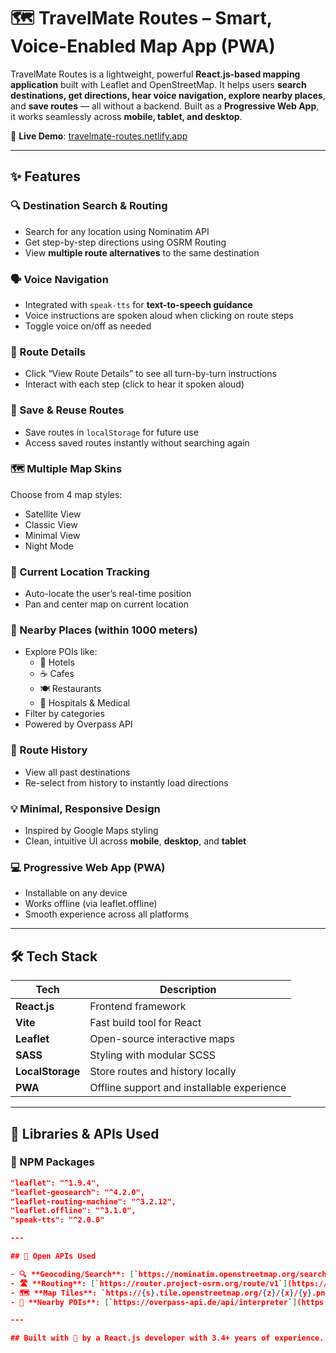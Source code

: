 # 🗺️ TravelMate Routes – Smart, Voice-Enabled Map App (PWA)

TravelMate Routes is a lightweight, powerful **React.js-based mapping application** built with Leaflet and OpenStreetMap. It helps users **search destinations, get directions, hear voice navigation, explore nearby places**, and **save routes** — all without a backend. Built as a **Progressive Web App**, it works seamlessly across **mobile, tablet, and desktop**.

🔗 **Live Demo**: [travelmate-routes.netlify.app](https://travelmate-routes.netlify.app)

---

## ✨ Features

### 🔍 Destination Search & Routing
- Search for any location using Nominatim API
- Get step-by-step directions using OSRM Routing
- View **multiple route alternatives** to the same destination

### 🗣️ Voice Navigation
- Integrated with `speak-tts` for **text-to-speech guidance**
- Voice instructions are spoken aloud when clicking on route steps
- Toggle voice on/off as needed

### 📜 Route Details
- Click “View Route Details” to see all turn-by-turn instructions
- Interact with each step (click to hear it spoken aloud)

### 💾 Save & Reuse Routes
- Save routes in `localStorage` for future use
- Access saved routes instantly without searching again

### 🗺️ Multiple Map Skins
Choose from 4 map styles:
- Satellite View  
- Classic View  
- Minimal View  
- Night Mode  

### 📍 Current Location Tracking
- Auto-locate the user’s real-time position
- Pan and center map on current location

### 🧭 Nearby Places (within 1000 meters)
- Explore POIs like:
  - 🏨 Hotels
  - ☕ Cafes
  - 🍽️ Restaurants
  - 🏥 Hospitals & Medical
- Filter by categories
- Powered by Overpass API

### 📂 Route History
- View all past destinations
- Re-select from history to instantly load directions

### 💡 Minimal, Responsive Design
- Inspired by Google Maps styling
- Clean, intuitive UI across **mobile**, **desktop**, and **tablet**

### 💻 Progressive Web App (PWA)
- Installable on any device
- Works offline (via leaflet.offline)
- Smooth experience across all platforms

---

## 🛠️ Tech Stack

| Tech             | Description                                 |
|------------------|---------------------------------------------|
| **React.js**     | Frontend framework                          |
| **Vite**         | Fast build tool for React                   |
| **Leaflet**      | Open-source interactive maps                |
| **SASS**         | Styling with modular SCSS                   |
| **LocalStorage** | Store routes and history locally            |
| **PWA**          | Offline support and installable experience  |

---

## 🧩 Libraries & APIs Used

### 🔗 NPM Packages
```json
"leaflet": "^1.9.4",
"leaflet-geosearch": "^4.2.0",
"leaflet-routing-machine": "^3.2.12",
"leaflet.offline": "^3.1.0",
"speak-tts": "^2.0.0"

---

## 🔗 Open APIs Used

- 🔍 **Geocoding/Search**: [`https://nominatim.openstreetmap.org/search`](https://nominatim.openstreetmap.org/search)
- 🛣️ **Routing**: [`https://router.project-osrm.org/route/v1`](https://router.project-osrm.org/route/v1)
- 🗺️ **Map Tiles**: `https://{s}.tile.openstreetmap.org/{z}/{x}/{y}.png`
- 🏨 **Nearby POIs**: [`https://overpass-api.de/api/interpreter`](https://overpass-api.de/api/interpreter)

---

## Built with 💙 by a React.js developer with 3.4+ years of experience. If you find this project helpful, feel free to ⭐️ the repo or reach out for feedback and collaboration.
